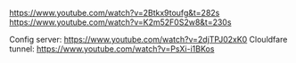 https://www.youtube.com/watch?v=2Btkx9toufg&t=282s
https://www.youtube.com/watch?v=K2m52F0S2w8&t=230s

Config server: https://www.youtube.com/watch?v=2djTPJ02xK0
Clouldfare tunnel: https://www.youtube.com/watch?v=PsXi-i1BKos
